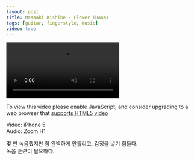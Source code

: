 ```yaml
---
layout: post
title: Masaaki Kishibe - Flower (Hana)
tags: [guitar, fingerstyle, music]
video: true
---
```


<video id="my-video" class="video-js" controls preload="auto" width="auto" height="auto"
poster="" data-setup="{}">
<source src="http://media.astinchoi.com/2015/video/20150920-masaaki_kishibe-flower.mp4" type='video/mp4'>
<p class="vjs-no-js">
  To view this video please enable JavaScript, and consider upgrading to a web browser that
  <a href="http://videojs.com/html5-video-support/" target="_blank">supports HTML5 video</a>
</p>
</video>

Video: iPhone 5  
Audio: Zoom H1  

몇 번 녹음했지만 참 완벽하게 안틀리고, 감정을 넣기 힘들다.  
녹음 훈련이 필요하다.  

